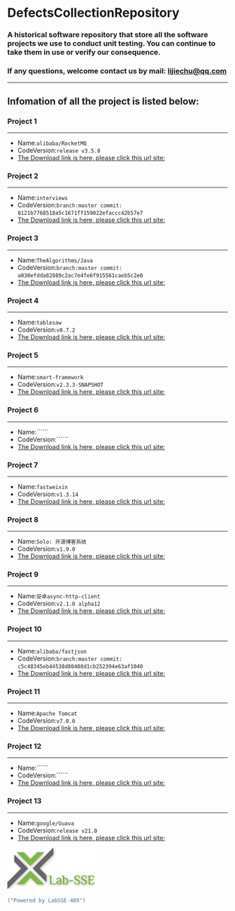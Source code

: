 # DefectsCollectionRepository
### A historical software repository that store all the software projects we use to conduct unit testing. You can continue to take them in use or verify our consequence. 
### If any questions, welcome contact us by mail: lijiechu@qq.com
---
## Infomation of all the project is listed below:
### Project 1
---
- Name:```alibaba/RocketMQ```
- CodeVersion:```release v3.5.8```
- [The Download link is here, please click this url site:](https://github.com/alibaba/RocketMQ/releases/tag/v3.5.8)

### Project 2
---
- Name:```interviews```
- CodeVersion:```branch:master commit: 8121b7768518a5c1671ff159022efaccc42b57e7```
- [The Download link is here, please click this url site:](https://github.com/kdn251/interviews/tree/8121b7768518a5c1671ff159022efaccc42b57e7)

### Project 3
---
- Name:```TheAlgorithms/Java```
- CodeVersion:```branch:master commit: a030efdda82889c2ac7e4fe6f915561caeb5c2e0```
- [The Download link is here, please click this url site:](https://github.com/TheAlgorithms/Java/tree/a030efdda82889c2ac7e4fe6f915561caeb5c2e0)

### Project 4
---
- Name:```tablesaw```
- CodeVersion:```v0.7.2```
- [The Download link is here, please click this url site:](https://github.com/lwhite1/tablesaw/tree/v0.7.2)

### Project 5
---
- Name:```smart-framework```
- CodeVersion:```v2.3.3-SNAPSHOT```
- [The Download link is here, please click this url site:](http://git.oschina.net/huangyong/smart-framework)

### Project 6
---
- Name:``````
- CodeVersion:``````
- [The Download link is here, please click this url site:](http://git.oschina.net/huangyong/smart-framework)

### Project 7
---
- Name:```fastweixin```
- CodeVersion:```v1.3.14```
- [The Download link is here, please click this url site:](http://git.oschina.net/pyinjava/fastweixin/tree/v1.3.4)

### Project 8
---
- Name:```Solo: 开源博客系统```
- CodeVersion:```v1.9.0```
- [The Download link is here, please click this url site:](https://github.com/flyboss/solo/tree/v1.9.0)

### Project 9
---
- Name:```安卓async-http-client```
- CodeVersion:```v2.1.0 alpha12```
- [The Download link is here, please click this url site:](https://github.com/AsyncHttpClient/async-http-client)

### Project 10
---
- Name:```alibaba/fastjson```
- CodeVersion:```branch:master commit: c5c48345eb44538d80408d1cb252394e63af1040```
- [The Download link is here, please click this url site:](https://github.com/alibaba/fastjson/tree/c5c48345eb44538d80408d1cb252394e63af1040)

### Project 11
---
- Name:```Apache Tomcat```
- CodeVersion:```v7.0.0```
- [The Download link is here, please click this url site:](http://archive.apache.org/dist/tomcat/tomcat-7/v7.0.0-beta/)

### Project 12
---
- Name:``````
- CodeVersion:``````
- [The Download link is here, please click this url site:]()

### Project 13
---
- Name:```google/Guava```
- CodeVersion:```release v21.0```
- [The Download link is here, please click this url site:](https://github.com/google/guava/tree/v21.0)

 ![image](https://github.com/jaki2012/DefectsCollectionRepository/raw/master/Logo.png)
```java
("Powered by LabSSE-409")
```